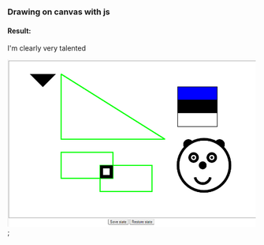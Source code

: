 ### Drawing on canvas with js
#### Result:
I'm clearly very talented

![picture](images/result.png);